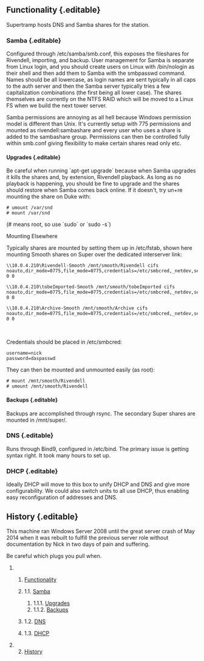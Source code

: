 Functionality {.editable}
-------------

Supertramp hosts DNS and Samba shares for the station.

### Samba {.editable}

Configured through /etc/samba/smb.conf, this exposes the fileshares for
Rivendell, importing, and backup. User management for Samba is separate
from Linux login, and you should create users on Linux with /bin/nologin
as their shell and then add them to Samba with the smbpasswd command.
Names should be all lowercase, as login names are sent typically in all
caps to the auth server and then the Samba server typically tries a few
capitalization combinations (the first being all lower case). The shares
themselves are currently on the NTFS RAID which will be moved to a Linux
FS when we build the next tower server.

Samba permissions are annoying as all hell because Windows permission
model is different than Unix. It's currently setup with 775 permissions
and mounted as rivendell:sambashare and every user who uses a share is
added to the sambashare group. Permissions can then be controlled fully
within smb.conf giving flexibility to make certain shares read only etc.

#### Upgrades {.editable}

Be careful when running \`apt-get upgrade\` because when Samba upgrades
it kills the shares and, by extension, Rivendell playback. As long as no
playback is happening, you should be fine to upgrade and the shares
should restore when Samba comes back online. If it doesn't, try un+re
mounting the share on Duke with:

    # umount /var/snd
    # mount /var/snd

(\# means root, so use \`sudo\` or \`sudo -s\`)

Mounting Elsewhere

Typically shares are mounted by setting them up in /etc/fstab, shown
here mounting Smooth shares on Super over the dedicated interserver
link:

    \\10.0.4.210\Rivendell-Smooth /mnt/smooth/Rivendell cifs noauto,dir_mode=0775,file_mode=0775,credentials=/etc/smbcred,_netdev,sec=ntlm 0 0

    \\10.0.4.210\tobeImported-Smooth /mnt/smooth/tobeImported cifs noauto,dir_mode=0775,file_mode=0775,credentials=/etc/smbcred,_netdev,sec=ntlm 0 0

    \\10.0.4.210\Archive-Smooth /mnt/smooth/Archive cifs noauto,dir_mode=0775,file_mode=0775,credentials=/etc/smbcred,_netdev,sec=ntlm 0 0

 

Credentials should be placed in /etc/smbcred:

    username=nick
    password=daspasswd

They can then be mounted and unmounted easily (as root):

    ​# mount /mnt/smooth/Rivendell
    # umount /mnt/smooth/Rivendell

#### Backups {.editable}

Backups are accomplished through rsync. The secondary Super shares are
mounted in /mnt/super/.

### DNS {.editable}

Runs through Bind9, configured in /etc/bind. The primary issue is
getting syntax right. It took many hours to set up.

### DHCP {.editable}

Ideally DHCP will move to this box to unify DHCP and DNS and give more
configurability. We could also switch units to all use DHCP, thus
enabling easy reconfiguration of addresses and DNS.

History {.editable}
-------

This machine ran Windows Server 2008 until the great server crash of May
2014 when it was rebuilt to fulfill the previous server role without
documentation by Nick in two days of pain and suffering.

Be careful which plugs you pull when.

1.  1. [Functionality](#Functionality)
    1.  1.1. [Samba](#Samba)
        1.  1.1.1. [Upgrades](#Upgrades)
        2.  1.1.2. [Backups](#Backups)

    2.  1.2. [DNS](#DNS)
    3.  1.3. [DHCP](#DHCP)

2.  2. [History](#History)

